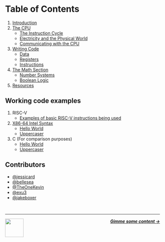 # Table of Contents

1. [Introduction](/guide/introduction.md)
1. [The CPU](/guide/cpu/cpu.md)
   - [The Instruction Cycle](/guide/cpu/instruction-cycle.md)
   - [Electricity and the Physical World](/guide/cpu/physical-world.md)
   - [Communicating with the CPU](/guide/cpu/communicating.md)
2. [Writing Code](/guide/writing-code/writing-code.md)
   - [Data](/guide/writing-code/guide.md)
   - [Registers](/guide/writing-code/registers.md)
   - [Instructions](/guide/writing-code/instructions.md)
3. [The Math Section](/math/number-system.md)
   - [Number Systems](/guide/math/number-systems.md)
   - [Boolean Logic](/guide/math/boolean-logic.md)
4. [Resources](/guide/resources.md)

## Working code examples

1. RISC-V
   - [Examples of basic RISC-V instructions being used](/code/riscv/riscv.s)
1. [X86-64 Intel Syntax]((/code/x86-intel/README.md))
   - [Hello World](/code/x86-intel/hello-world/hello-world.asm)
   - [Uppercaser](/code/x86-intel/uppercaser/uppercaser.asm)
1. C (For comparison purposes)
   - [Hello World](/code/c/hello-world/hello-world.c)
   - [Uppercaser](/code/c/uppercaser/uppercaser.c)

## Contributors

- [@jessicard](https://github.com/jessicard)
- [@bellesea](https://github.com/bellesea)
- [@TheOneKevin](https://github.com/theonekevin)
- [@exu3](https://github.com/exu3)
- [@jakeboxer](https://github.com/jakeboxer)

<br />

---

<a href="https://github.com/hackclub/some-assembly-required">
  <picture>
    <source media="(prefers-color-scheme: dark)" srcset="https://cloud-5aq8uo1rv-hack-club-bot.vercel.app/0backd.png">
    <img align="left" width="60" src="https://cloud-5v3nvbscw-hack-club-bot.vercel.app/0backl.png" />
  </picture>
</a>

<p align="right">
  <em>
    <b>
      <a href="/guide/introduction.md">
        Gimme some content →
      </a>
    </b>
  </em>
</p>
